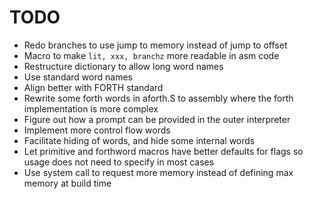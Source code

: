 # TODO
- Redo branches to use jump to memory instead of jump to offset
- Macro to make `lit, xxx, branchz` more readable in asm code
- Restructure dictionary to allow long word names
- Use standard word names
- Align better with FORTH standard
- Rewrite some forth words in aforth.S to assembly where the forth implementation is more complex
- Figure out how a prompt can be provided in the outer interpreter
- Implement more control flow words
- Facilitate hiding of words, and hide some internal words
- Let primitive and forthword macros have better defaults for flags so usage does not need to specify in most cases
- Use system call to request more memory instead of defining max memory at build time

